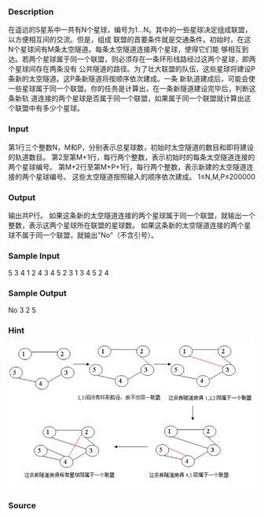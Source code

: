 
### Description
在遥远的S星系中一共有N个星球，编号为1…N。其中的一些星球决定组成联盟，以方便相互间的交流。但是，组成
联盟的首要条件就是交通条件。初始时，在这N个星球间有M条太空隧道。每条太空隧道连接两个星球，使得它们能
够相互到达。若两个星球属于同一个联盟，则必须存在一条环形线路经过这两个星球，即两个星球间存在两条没有
公共隧道的路径。为了壮大联盟的队伍，这些星球将建设P条新的太空隧道。这P条新隧道将按顺序依次建成。一条
新轨道建成后，可能会使一些星球属于同一个联盟。你的任务是计算出，在一条新隧道建设完毕后，判断这条新轨
道连接的两个星球是否属于同一个联盟，如果属于同一个联盟就计算出这个联盟中有多少个星球。

### Input
第1行三个整数N，M和P，分别表示总星球数，初始时太空隧道的数目和即将建设的轨道数目。
第2至第M+1行，每行两个整数，表示初始时的每条太空隧道连接的两个星球编号。
第M+2行至第M+P+1行，每行两个整数，表示新建的太空隧道连接的两个星球编号。
这些太空隧道按照输入的顺序依次建成。
1≤N,M,P≤200000

### Output
输出共P行。
如果这条新的太空隧道连接的两个星球属于同一个联盟，就输出一个整数，表示这两个星球所在联盟的星球数。
如果这条新的太空隧道连接的两个星球不属于同一个联盟，就输出"No"（不含引号）。

### Sample Input
5 3 4
1 2
4 3
4 5
2 3
1 3
4 5
2 4
### Sample Output
No
3
2
5
### Hint
![](/JudgeOnline/upload/201708/11(1).png)

### Source
